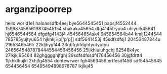# arganzipoorrep
hello world1e1
haloassdfb4eej
bye5644545451
papsjf4552444
1599874565619874545154
shakaka45654
dfg4145tryuu4
uhiyui545641
hj6546544564
dfgdfg4143j4
454564654sk4
645654564b44
kmlj1244544
785785yujtyu654
hjkhkj=p['p'p[]
sdf5641453j
45sdfsdfsj1
20456487844u
2165346546lr
22kljhygf44
23gbfghfdghtyutyutyu
2465645487878444554456456456
25ljkhiuiuhgchj
62548k4yc
27lkjkj65464
82ghgggghjfghj
29sdfsdfssdf476456456
30jgfdrtt4
1ljkhklhujkl
2khjfg4554
dontewrwer
fgh4563456
ertfesdf456
sdf54545645
654456454
65495494898978787
lkjlkj45
